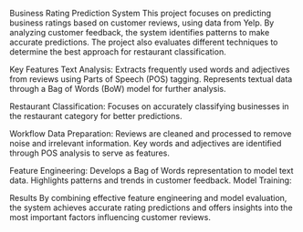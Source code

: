 Business Rating Prediction System
This project focuses on predicting business ratings based on customer reviews, using data from Yelp. By analyzing customer feedback, the system identifies patterns to make accurate predictions. The project also evaluates different techniques to determine the best approach for restaurant classification.

Key Features
Text Analysis:
Extracts frequently used words and adjectives from reviews using Parts of Speech (POS) tagging.
Represents textual data through a Bag of Words (BoW) model for further analysis.

Restaurant Classification:
Focuses on accurately classifying businesses in the restaurant category for better predictions.

Workflow
Data Preparation:
Reviews are cleaned and processed to remove noise and irrelevant information.
Key words and adjectives are identified through POS analysis to serve as features.

Feature Engineering:
Develops a Bag of Words representation to model text data.
Highlights patterns and trends in customer feedback.
Model Training:

Results
By combining effective feature engineering and model evaluation, the system achieves accurate rating predictions and offers insights into the most important factors influencing customer reviews.

